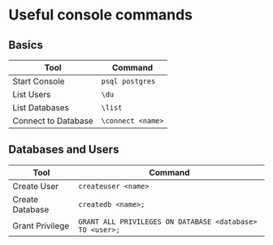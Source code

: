 # Useful console commands

## Basics
Tool | Command |
--- | --- |
Start Console       |`psql postgres`
List Users          |`\du`
List Databases      |`\list`
Connect to Database |`\connect <name>`


## Databases and Users
Tool | Command |
--- | --- |
Create User      |`createuser <name>`
Create Database  |`createdb <name>;`
Grant Privilege  |`GRANT ALL PRIVILEGES ON DATABASE <database> TO <user>;`
